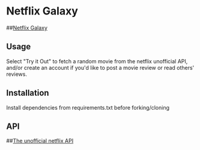 # Netflix Galaxy

##[Netflix Galaxy](https://netflix-galaxy.herokuapp.com/)

## Usage

Select "Try it Out" to fetch a random movie from the netflix unofficial API, and/or create an account if you'd like to 
post a movie review or read others' reviews. 


## Installation

Install dependencies from requirements.txt before forking/cloning


## API

##[The unofficial netflix API](https://rapidapi.com/unogs/api/unogs)
